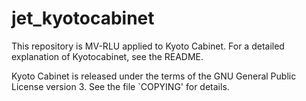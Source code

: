# jet_kyotocabinet

This repository is MV-RLU applied to Kyoto Cabinet. For a detailed explanation of Kyotocabinet, see the README.

Kyoto Cabinet is released under the terms of the GNU General Public License version 3.  See the file `COPYING' for details.
